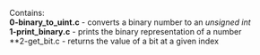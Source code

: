 Contains:<br />**0-binary_to_uint.c** - converts a binary number to an *unsigned int*
<br />**1-print_binary.c** - prints the binary representation of a number
<br />**2-get_bit.c - returns the value of a bit at a given index
